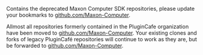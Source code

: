 Contains the deprecated Maxon Computer SDK repositories, please update your bookmarks to [github.com/Maxon-Computer](https://github.com/Maxon-Computer).

Allmost all repositories formerly contained in the PluginCafe organization have been moved to [github.com/Maxon-Computer](https://github.com/Maxon-Computer). Your existing clones and forks of legacy PluginCafé repositories will continue to work as they are, but be forwarded to [github.com/Maxon-Computer](https://github.com/Maxon-Computer).
